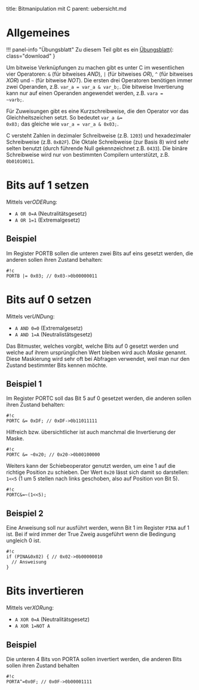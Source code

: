 title: Bitmanipulation mit C
parent: uebersicht.md

# Allgemeines

!!! panel-info "Übungsblatt"
    Zu diesem Teil gibt es ein [Übungsblatt]({filename}uebung_bitmanipulation.pdf){: class="download" }

Um bitweise Verknüpfungen zu machen gibt es unter C im wesentlichen vier Operatoren: <code>&</code> (für bitweises *AND*), <code>|</code> (für bitweises *OR*), <code>^</code> (für bitweises *XOR*) und <code>~</code> (für bitweise *NOT*). Die ersten drei Operatoren benötigen immer zwei Operanden, z.B. <code>var_a = var_a & var_b;</code>. Die bitweise Invertierung kann nur auf einen Operanden angewendet werden, z.B. <code>vara = ~varb;</code>.

Für Zuweisungen gibt es eine Kurzschreibweise, die den Operator vor das Gleichheitszeichen setzt. So bedeutet <code>var_a &= 0x03;</code> das gleiche wie <code>var_a = var_a & 0x03;</code>.

C versteht Zahlen in dezimaler Schreibweise (z.B. <code>1203</code>) und hexadezimaler Schreibweise (z.B. <code>0xB2F</code>). Die Oktale Schreibweise (zur Basis 8) wird sehr selten benutzt (durch führende Null gekennzeichnet z.B. <code>0433</code>). Die binäre Schreibweise wird nur von bestimmten Compilern unterstützt, z.B. <code>0b01010011</code>.

# Bits auf 1 setzen
Mittels ver*ODER*ung:

* <code>A OR 0=A</code> (Neutralitätsgesetz)
* <code>A OR 1=1</code> (Extremalgesetz)

## Beispiel
Im Register PORTB sollen die unteren zwei Bits auf eins gesetzt werden, die anderen sollen ihren Zustand behalten:

    #!c
    PORTB |= 0x03; // 0x03->0b00000011

# Bits auf 0 setzen
Mittels ver*UND*ung:

* <code>A AND 0=0</code> (Extremalgesetz)
* <code>A AND 1=A</code> (Neutralistätsgesetz)

Das Bitmuster, welches vorgibt, welche Bits auf 0 gesetzt werden und welche auf ihrem ursprünglichen Wert bleiben wird auch *Maske* genannt. Diese Maskierung wird sehr oft bei Abfragen verwendet, weil man nur den Zustand bestimmter Bits kennen möchte.

## Beispiel 1
Im Register PORTC soll das Bit 5 auf 0 gesetzet werden, die anderen sollen ihren Zustand behalten:

    #!c
    PORTC &= 0xDF; // 0xDF->0b11011111

Hilfreich bzw. übersichtlicher ist auch manchmal die Invertierung der Maske.

    #!c
    PORTC &= ~0x20; // 0x20->0b00100000

Weiters kann der Schiebeoperator genutzt werden, um eine 1 auf die richtige Position zu schieben. Der Wert <code>0x20</code> lässt sich damit so darstellen: <code>1<<5</code> (1 um 5 stellen nach links geschoben, also auf Position von Bit 5).

    #!c
    PORTC&=~(1<<5);

## Beispiel 2
Eine Anweisung soll nur ausführt werden, wenn Bit 1 im Register <code>PINA</code> auf 1 ist. Bei if wird immer der True Zweig ausgeführt wenn die Bedingung ungleich 0 ist.

    #!c
    if (PINA&0x02) { // 0x02->0b00000010
      // Answeisung
    }

# Bits invertieren
Mittels ver*XOR*ung:

* <code>A XOR 0=A</code> (Neutralitätsgesetz)
* <code>A XOR 1=NOT A</code>

## Beispiel
Die unteren 4 Bits von PORTA sollen invertiert werden, die anderen Bits sollen ihren Zustand behalten

    #!c
    PORTA^=0x0F; // 0x0F->0b00001111

